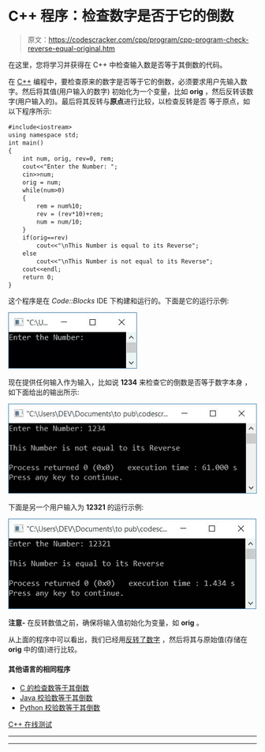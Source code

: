 # C++ 程序：检查数字是否于它的倒数

> 原文：<https://codescracker.com/cpp/program/cpp-program-check-reverse-equal-original.htm>

在这里，您将学习并获得在 C++ 中检查输入数是否等于其倒数的代码。

在 [C++](/cpp/index.htm) 编程中，要检查原来的数字是否等于它的倒数，必须要求用户先输入数字。然后将其值(用户输入的数字) 初始化为一个变量，比如 **orig** ，然后反转该数字(用户输入的)。最后将其反转与**原点**进行比较，以检查反转是否 等于原点，如以下程序所示:

```
#include<iostream>
using namespace std;
int main()
{
    int num, orig, rev=0, rem;
    cout<<"Enter the Number: ";
    cin>>num;
    orig = num;
    while(num>0)
    {
        rem = num%10;
        rev = (rev*10)+rem;
        num = num/10;
    }
    if(orig==rev)
        cout<<"\nThis Number is equal to its Reverse";
    else
        cout<<"\nThis Number is not equal to its Reverse";
    cout<<endl;
    return 0;
}
```

这个程序是在 *Code::Blocks* IDE 下构建和运行的。下面是它的运行示例:

![C++ program check reverse original](img/fb87169c439c16096789a67e612a6297.png)

现在提供任何输入作为输入，比如说 **1234** 来检查它的倒数是否等于数字本身 ，如下面给出的输出所示:

![reverse original program c](img/b20d18115323947d857af0d3503e6698.png)

下面是另一个用户输入为 **12321** 的运行示例:

![check number is equal to its reverse c++](img/5aef37c823c39cf07a1f733c73d36e5d.png)

**注意-** 在反转数值之前，确保将输入值初始化为变量，如 **orig** 。

从上面的程序中可以看出，我们已经用[反转了数字](/cpp/program/cpp-program-reverse-numbers.htm) ，然后将其与原始值(存储在 **orig** 中的值)进行比较。

#### 其他语言的相同程序

*   [C 的检查数等于其倒数](/c/program/c-program-check-reverse-equal-original.htm)
*   [Java 校验数等于其倒数](/java/program/java-program-check-reverse-equal-original.htm)
*   [Python 校验数等于其倒数](/python/program/python-program-check-reverse-equal-original.htm)

[C++ 在线测试](/exam/showtest.php?subid=3)

* * *

* * *